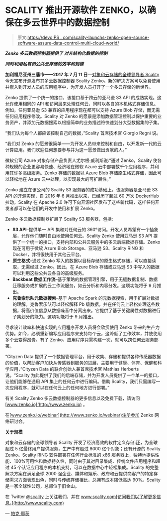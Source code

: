 # SCALITY 推出开源软件 ZENKO，以确保在多云世界中的数据控制

> 原文:[https://devo PS . com/scality-launchs-zenko-open-source-software-assure-data-control-multi-cloud-world/](https://devops.com/scality-launches-zenko-open-source-software-assure-data-control-multi-cloud-world/)

***Zenko 多云数据控制器提供了* *对非结构化数据的控制***

***同时利用私有和公共云存储的效率和规模***

**加利福尼亚州三藩市——2017 年 7 月 11 日**—[对象和云存储的全球领导者 Scality](http://www.scality.com/) 今天宣布开源发布其多云数据控制器 Scality Zenko。新的解决方案可以免费使用并嵌入到开发人员的应用程序中，为开发人员打开了一个多云存储的新世界。

Zenko 提供了一个统一的接口，该接口基于跨云的亚马逊 S3 API 的成熟实现。这允许使用相同的 API 和访问层来处理任何云，同时以各自的本机格式存储信息。例如，任何亚马逊 S3 兼容的应用程序现在都可以支持 Azure Blob 存储，而无需任何应用程序修改。Scality 对 Zenko 的愿景是添加数据管理控制以保护重要的业务资产，并添加元数据搜索以根据简单的业务描述符快速划分大型数据集的子集。

“我们认为每个人都应该控制自己的数据，”Scality 首席技术官 Giorgio Regni 说。

“我们对 Zenko 的愿景很简单——为开发人员带来控制和自由，以开发新一代的云计算应用。我们欢迎任何想要参与并为这一愿景做出贡献的人。”

微软公司 Azure 对象存储产品负责人尤尔根·威利斯说:“通过 Zenko，Scality 使各种规模的企业更容易快速、经济地在微软 Azure 云中部署数千个应用程序，并利用其许多高级服务。Zenko 存储的数据以 Azure Blob 存储原生格式存储，因此可以轻松地在 Azure 云中处理，以实现最大的可扩展性。”

Zenko 建立在该公司的 Scality S3 服务器的成功基础上，该服务器是亚马逊 S3 API 的开源实现，自 2016 年 6 月推出以来，已经历了超过 60 万次 DockerHub 拉动。Scality 在 Apache 2.0 许可下向开源社区发布了这些新代码，这样任何开发者都可以在他们的开发中使用和扩展 Zenko。

Zenko 多云数据控制器扩展了 Scality S3 服务器，包括:

*   **S3 API**–提供单一 API 集和对任何云的 360°访问。开发人员希望有一个抽象层，允许他们随时自由地使用任何云。Scality Zenko 使用亚马逊 S3 API 提供了一个统一的接口，支持内部和公共云服务中的多云后端数据存储。Zenko 现在可用于微软 Azure Blob Storage、亚马逊 S3、Scality RING 和 Docker，并将很快用于其他云平台。
*   **原生格式**–通过 Zenko 写入的数据以目标存储的原生格式存储，可以直接读取，无需经过 Zenko。因此，在 Azure Blob 存储或亚马逊 S3 中写入的数据可以利用这些公共云各自的高级服务。
*   **Backbeat 数据工作流**–基于策略的数据管理引擎，用于无缝数据复制、数据迁移服务或扩展的云工作流服务，如云分析和内容分发。这项功能将于 9 月推出。
*   **克鲁索乐队元数据搜索**–基于 Apache Spark 的元数据搜索，用于扩展对数据的理解。克鲁索乐队可以轻松解释 Pb 级数据，并在任何云上轻松处理这些数据，将高价值信息从数据噪音中分离出来。它提供了基于关键属性对数据进行子集划分的能力。这项功能将于 9 月推出。

寻求设计效率和快速实现的应用程序开发人员将会欣赏使用 Zenko 带来的生产力优势。如今，必须重新编写应用程序来支持每个云，这降低了工作效率，并使使用多个云变得昂贵。有了 Zenko，应用程序只需构建一次，就可以跨任何云服务部署。

“Cityzen Data 提供了一个数据管理平台，用于收集、存储和提供各种传感器数据的价值，以帮助客户加快从传感器到服务的进展，主要用于健康、体育、保健和科学应用，”Cityzen Data 的联合创始人兼首席技术官 Mathias Herberts 说。“Scality 为此提供了我们的后端存储，并为开发人员提供了一个单一的接口，让他们能够在通用 API 集上的任何云中进行编码。借助 Scality，我们只需编写一次应用程序，就可以在任何云上的任何地方进行部署。”

有关 Scality Zenko 多云数据控制器的更多信息以及免费下载，请访问 [www.zenko.io](http://www.zenko.io) 。

在[www.zenko.io/webinar](http://www.zenko.io/webinar)注册参加 Zenko 网络研讨会。

**关于规模**

对象和云存储的全球领导者 Scality 开发了经济高效的软件定义存储:[环](http://www.scality.com/ring/object-storage-overview/)，为全球超过 5 亿最终用户提供服务，生产中有超过 8000 亿个对象；还有开源的 Scality Zenko。Scality RING 软件部署在任何行业标准的 x86 服务器上，独特地提供性能、100%可用性和数据持久性，同时由于其对目录集成、传统文件应用程序和超过 45 个认证应用程序的本机支持，可以在数据中心中轻松集成。Scality 的完整解决方案在满足全球 2000 强企业、媒体和娱乐、政府和云提供商客户的特定存储需求方面表现出色，同时与传统存储相比，总拥有成本降低高达 90%。Scality 是一家全球性公司，总部位于旧金山。

在 Twitter [@scality](https://twitter.com/scality) 上关注我们，并在 www.scality.com[访问我们以了解更多信息。](http://www.scality.com)

— [帕克·耶茨](https://devops.com/author/parkerdevops-com/)